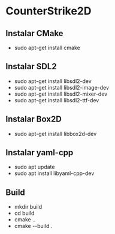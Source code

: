 # CounterStrike2D #

## Instalar CMake ##
- sudo apt-get install cmake

## Instalar SDL2 ##
- sudo apt-get install libsdl2-dev
- sudo apt-get install libsdl2-image-dev
- sudo apt-get install libsdl2-mixer-dev
- sudo apt-get install libsdl2-ttf-dev

## Instalar Box2D ##
- sudo apt-get install libbox2d-dev

## Instalar yaml-cpp ##
- sudo apt update
- sudo apt install libyaml-cpp-dev

## Build ##
- mkdir build
- cd build
- cmake ..
- cmake --build .

